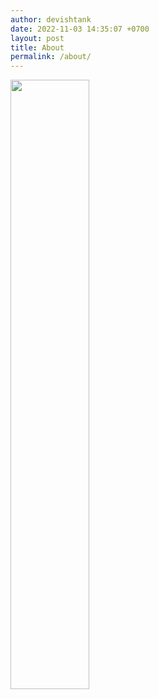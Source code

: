 ```yaml
---
author: devishtank
date: 2022-11-03 14:35:07 +0700
layout: post
title: About
permalink: /about/
---
```


<img src="https://artikelhacker.github.io/assets/img/QRIS.jpeg" width="50%">

